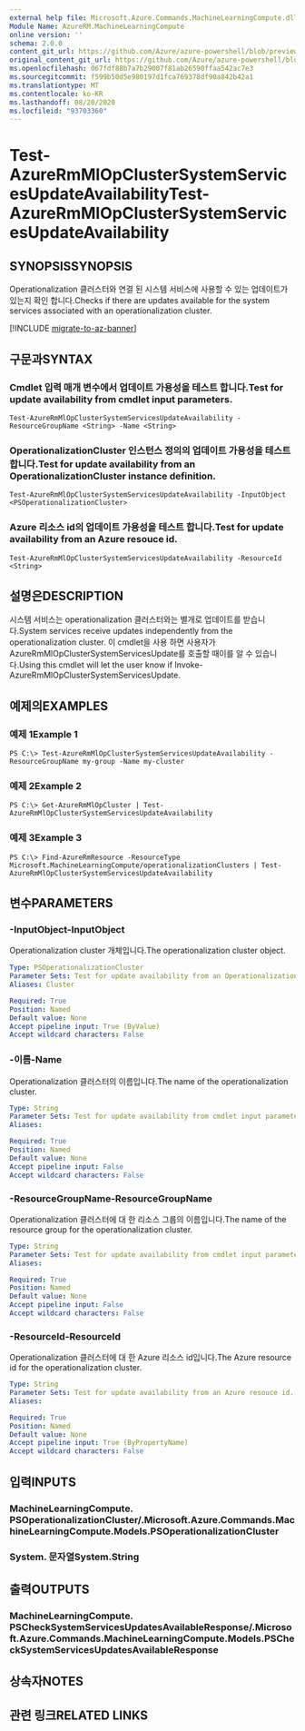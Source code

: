 ```yaml
---
external help file: Microsoft.Azure.Commands.MachineLearningCompute.dll-Help.xml
Module Name: AzureRM.MachineLearningCompute
online version: ''
schema: 2.0.0
content_git_url: https://github.com/Azure/azure-powershell/blob/preview/src/ResourceManager/MachineLearningCompute/Commands.MachineLearningCompute/help/Test-AzureRmMlOpClusterSystemServicesUpdateAvailability.md
original_content_git_url: https://github.com/Azure/azure-powershell/blob/preview/src/ResourceManager/MachineLearningCompute/Commands.MachineLearningCompute/help/Test-AzureRmMlOpClusterSystemServicesUpdateAvailability.md
ms.openlocfilehash: 067fdf88b7a7b29007f81ab26590ffaa542ac7e3
ms.sourcegitcommit: f599b50d5e980197d1fca769378df90a842b42a1
ms.translationtype: MT
ms.contentlocale: ko-KR
ms.lasthandoff: 08/20/2020
ms.locfileid: "93703360"
---
```

# <span data-ttu-id="c0416-101">Test-AzureRmMlOpClusterSystemServicesUpdateAvailability</span><span class="sxs-lookup"><span data-stu-id="c0416-101">Test-AzureRmMlOpClusterSystemServicesUpdateAvailability</span></span>

## <span data-ttu-id="c0416-102">SYNOPSIS</span><span class="sxs-lookup"><span data-stu-id="c0416-102">SYNOPSIS</span></span>
<span data-ttu-id="c0416-103">Operationalization 클러스터와 연결 된 시스템 서비스에 사용할 수 있는 업데이트가 있는지 확인 합니다.</span><span class="sxs-lookup"><span data-stu-id="c0416-103">Checks if there are updates available for the system services associated with an operationalization cluster.</span></span>

[!INCLUDE [migrate-to-az-banner](../../includes/migrate-to-az-banner.md)]

## <span data-ttu-id="c0416-104">구문과</span><span class="sxs-lookup"><span data-stu-id="c0416-104">SYNTAX</span></span>

### <span data-ttu-id="c0416-105">Cmdlet 입력 매개 변수에서 업데이트 가용성을 테스트 합니다.</span><span class="sxs-lookup"><span data-stu-id="c0416-105">Test for update availability from cmdlet input parameters.</span></span>
```
Test-AzureRmMlOpClusterSystemServicesUpdateAvailability -ResourceGroupName <String> -Name <String>
```

### <span data-ttu-id="c0416-106">OperationalizationCluster 인스턴스 정의의 업데이트 가용성을 테스트 합니다.</span><span class="sxs-lookup"><span data-stu-id="c0416-106">Test for update availability from an OperationalizationCluster instance definition.</span></span>
```
Test-AzureRmMlOpClusterSystemServicesUpdateAvailability -InputObject <PSOperationalizationCluster>
```

### <span data-ttu-id="c0416-107">Azure 리소스 id의 업데이트 가용성을 테스트 합니다.</span><span class="sxs-lookup"><span data-stu-id="c0416-107">Test for update availability from an Azure resouce id.</span></span>
```
Test-AzureRmMlOpClusterSystemServicesUpdateAvailability -ResourceId <String>
```

## <span data-ttu-id="c0416-108">설명은</span><span class="sxs-lookup"><span data-stu-id="c0416-108">DESCRIPTION</span></span>
<span data-ttu-id="c0416-109">시스템 서비스는 operationalization 클러스터와는 별개로 업데이트를 받습니다.</span><span class="sxs-lookup"><span data-stu-id="c0416-109">System services receive updates independently from the operationalization cluster.</span></span> <span data-ttu-id="c0416-110">이 cmdlet을 사용 하면 사용자가 AzureRmMlOpClusterSystemServicesUpdate를 호출할 때이를 알 수 있습니다.</span><span class="sxs-lookup"><span data-stu-id="c0416-110">Using this cmdlet will let the user know if Invoke-AzureRmMlOpClusterSystemServicesUpdate.</span></span>

## <span data-ttu-id="c0416-111">예제의</span><span class="sxs-lookup"><span data-stu-id="c0416-111">EXAMPLES</span></span>

### <span data-ttu-id="c0416-112">예제 1</span><span class="sxs-lookup"><span data-stu-id="c0416-112">Example 1</span></span>
```
PS C:\> Test-AzureRmMlOpClusterSystemServicesUpdateAvailability -ResourceGroupName my-group -Name my-cluster
```

### <span data-ttu-id="c0416-113">예제 2</span><span class="sxs-lookup"><span data-stu-id="c0416-113">Example 2</span></span>
```
PS C:\> Get-AzureRmMlOpCluster | Test-AzureRmMlOpClusterSystemServicesUpdateAvailability
```

### <span data-ttu-id="c0416-114">예제 3</span><span class="sxs-lookup"><span data-stu-id="c0416-114">Example 3</span></span>
```
PS C:\> Find-AzureRmResource -ResourceType Microsoft.MachineLearningCompute/operationalizationClusters | Test-AzureRmMlOpClusterSystemServicesUpdateAvailability
```

## <span data-ttu-id="c0416-115">변수</span><span class="sxs-lookup"><span data-stu-id="c0416-115">PARAMETERS</span></span>

### <span data-ttu-id="c0416-116">-InputObject</span><span class="sxs-lookup"><span data-stu-id="c0416-116">-InputObject</span></span>
<span data-ttu-id="c0416-117">Operationalization cluster 개체입니다.</span><span class="sxs-lookup"><span data-stu-id="c0416-117">The operationalization cluster object.</span></span>

```yaml
Type: PSOperationalizationCluster
Parameter Sets: Test for update availability from an OperationalizationCluster instance definition.
Aliases: Cluster

Required: True
Position: Named
Default value: None
Accept pipeline input: True (ByValue)
Accept wildcard characters: False
```

### <span data-ttu-id="c0416-118">-이름</span><span class="sxs-lookup"><span data-stu-id="c0416-118">-Name</span></span>
<span data-ttu-id="c0416-119">Operationalization 클러스터의 이름입니다.</span><span class="sxs-lookup"><span data-stu-id="c0416-119">The name of the operationalization cluster.</span></span>

```yaml
Type: String
Parameter Sets: Test for update availability from cmdlet input parameters.
Aliases: 

Required: True
Position: Named
Default value: None
Accept pipeline input: False
Accept wildcard characters: False
```

### <span data-ttu-id="c0416-120">-ResourceGroupName</span><span class="sxs-lookup"><span data-stu-id="c0416-120">-ResourceGroupName</span></span>
<span data-ttu-id="c0416-121">Operationalization 클러스터에 대 한 리소스 그룹의 이름입니다.</span><span class="sxs-lookup"><span data-stu-id="c0416-121">The name of the resource group for the operationalization cluster.</span></span>

```yaml
Type: String
Parameter Sets: Test for update availability from cmdlet input parameters.
Aliases: 

Required: True
Position: Named
Default value: None
Accept pipeline input: False
Accept wildcard characters: False
```

### <span data-ttu-id="c0416-122">-ResourceId</span><span class="sxs-lookup"><span data-stu-id="c0416-122">-ResourceId</span></span>
<span data-ttu-id="c0416-123">Operationalization 클러스터에 대 한 Azure 리소스 id입니다.</span><span class="sxs-lookup"><span data-stu-id="c0416-123">The Azure resource id for the operationalization cluster.</span></span>

```yaml
Type: String
Parameter Sets: Test for update availability from an Azure resouce id.
Aliases: 

Required: True
Position: Named
Default value: None
Accept pipeline input: True (ByPropertyName)
Accept wildcard characters: False
```

## <span data-ttu-id="c0416-124">입력</span><span class="sxs-lookup"><span data-stu-id="c0416-124">INPUTS</span></span>

### <span data-ttu-id="c0416-125">MachineLearningCompute. PSOperationalizationCluster/.</span><span class="sxs-lookup"><span data-stu-id="c0416-125">Microsoft.Azure.Commands.MachineLearningCompute.Models.PSOperationalizationCluster</span></span>
### <span data-ttu-id="c0416-126">System. 문자열</span><span class="sxs-lookup"><span data-stu-id="c0416-126">System.String</span></span>


## <span data-ttu-id="c0416-127">출력</span><span class="sxs-lookup"><span data-stu-id="c0416-127">OUTPUTS</span></span>

### <span data-ttu-id="c0416-128">MachineLearningCompute. PSCheckSystemServicesUpdatesAvailableResponse/.</span><span class="sxs-lookup"><span data-stu-id="c0416-128">Microsoft.Azure.Commands.MachineLearningCompute.Models.PSCheckSystemServicesUpdatesAvailableResponse</span></span>


## <span data-ttu-id="c0416-129">상속자</span><span class="sxs-lookup"><span data-stu-id="c0416-129">NOTES</span></span>

## <span data-ttu-id="c0416-130">관련 링크</span><span class="sxs-lookup"><span data-stu-id="c0416-130">RELATED LINKS</span></span>


